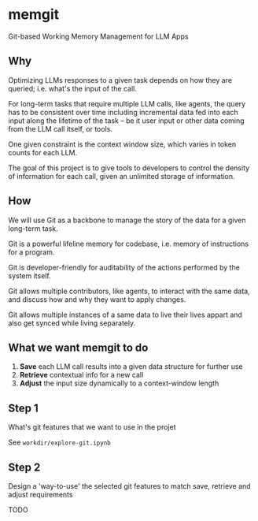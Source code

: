 # memgit
Git-based Working Memory Management for LLM Apps


## Why
Optimizing LLMs responses to a given task depends on how they are queried; i.e. what's the input of the call.

For long-term tasks that require multiple LLM calls, like agents, the query has to be consistent over time including incremental data fed into each input along the lifetime of the task – be it user input or other data coming from the LLM call itself, or tools.

One given constraint is the context window size, which varies in token counts for each LLM.

The goal of this project is to give tools to developers to control the density of information for each call, given an unlimited storage of information.

## How

We will use Git as a backbone to manage the story of the data for a given long-term task.

Git is a powerful lifeline memory for codebase, i.e. memory of instructions for a program.

Git is developer-friendly for auditability of the actions performed by the system itself.

Git allows multiple contributors, like agents, to interact with the same data, and discuss how and why they want to apply changes.

Git allows multiple instances of a same data to live their lives appart and also get synced while living separately.

## What we want memgit to do

1) **Save** each LLM call results into a given data structure for further use
2) **Retrieve** contextual info for a new call
3) **Adjust** the input size dynamically to a context-window length

## Step 1
What's git features that we want to use in the projet

See `workdir/explore-git.ipynb`


## Step 2
Design a 'way-to-use' the selected git features to match save, retrieve and adjust requirements

TODO